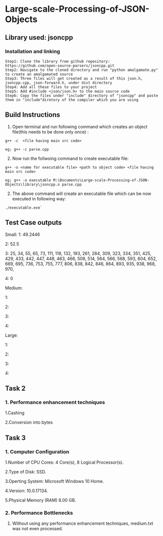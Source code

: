 # Large-scale-Processing-of-JSON-Objects

## Library used: jsoncpp
### Installation and linking 
```
Step1: Clone the library from github repository: https://github.com/open-source-parsers/jsoncpp.git
Step2: Navigate to the cloned directory and run "python amalgamate.py" to create an amalgamated source
Step3: Three files will get created as a result of this json.h, jsoncpp.cpp, json-forward.h, under dist directory
Step4: Add all these files to your project 
Step5: Add #include <json/json.h> to the main source code 
Step6: Copy the files under "include" directory of "jsoncpp" and paste them in "include"diretory of the compiler which you are using  
```
## Build Instructions
1. Open terminal and run following command which creates an object file(this needs to be done only once) :

````
g++ -c  <file having main src code>

eg; g++ -c parse.cpp

````
2. Now run the follwoing command to create executable file:

````
g++ -o <name for executable file> <path to object code> <file having main src code>

eg; g++ -o executable M:\Documents\Large-scale-Processing-of-JSON-Objects\library\jsoncpp.o parse.cpp

````
2. The above command will create an executable file which can be now executed in following way:

````
./executable.exe`

````

## Test Case outputs
Small: 
1: 49.2446

2: 52.5

3: 25, 34, 55, 65, 73, 111, 118, 132, 193, 261, 284, 309, 323, 334, 351, 425, 429, 433, 442, 447, 448, 463, 466, 506, 514, 564, 566, 568, 593, 604, 652, 669, 695, 736, 753, 755, 777, 806, 838, 842, 846, 864, 893, 935, 938, 968, 970,

4: 0

Medium:

1:

2: 

3:

4: 


Large:

1: 

2:

3: 

4: 

## Task 2
### 1. Performance enhancement techniques
1.Cashing

2.Conversion into bytes

## Task 3
### 1. Computer Configuration
1.Number of CPU Cores:  4 Core(s), 8 Logical Processor(s).

2.Type of Disk: SSD.

3.Operting System: Microsoft Windows 10 Home. 

4.Version:	10.0.17134.

5.Physical Memory (RAM)	8.00 GB.


### 2. Performance Bottlenecks
1. Without using any performance enhancement techniques, medium.txt was not even processed.



